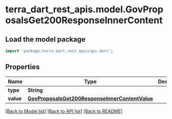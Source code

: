 # terra_dart_rest_apis.model.GovProposalsGet200ResponseInnerContent

## Load the model package
```dart
import 'package:terra_dart_rest_apis/api.dart';
```

## Properties
Name | Type | Description | Notes
------------ | ------------- | ------------- | -------------
**type** | **String** |  | [optional] 
**value** | [**GovProposalsGet200ResponseInnerContentValue**](GovProposalsGet200ResponseInnerContentValue.md) |  | [optional] 

[[Back to Model list]](../README.md#documentation-for-models) [[Back to API list]](../README.md#documentation-for-api-endpoints) [[Back to README]](../README.md)


